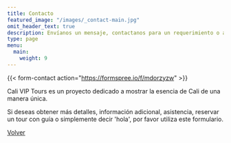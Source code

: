 ```yaml
---
title: Contacto
featured_image: "/images/_contact-main.jpg"
omit_header_text: true
description: Envíanos un mensaje, contactanos para un requerimiento o algo más.
type: page
menu:
  main:
    weight: 9
---
```


{{< form-contact action="https://formspree.io/f/mdorzyzw"  >}}

Cali VIP Tours es un proyecto dedicado a mostrar la esencia de Cali de una manera única.

Si deseas obtener más detalles, información adicional, asistencia, reservar un tour con guía o simplemente decir 'hola', por favor utiliza este formulario.

[Volver](<javascript:history.go(-1)>)

